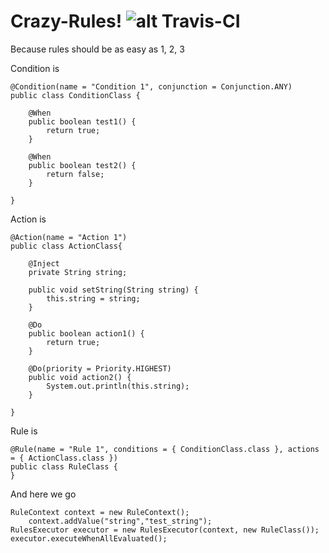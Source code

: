 Crazy-Rules!  ![alt Travis-CI](https://travis-ci.org/ehabinl/crazy-rules.svg?branch=master)
===================
Because rules should be as easy as 1, 2, 3

Condition is 

    @Condition(name = "Condition 1", conjunction = Conjunction.ANY)
	public class ConditionClass {
	
		@When
		public boolean test1() {
			return true;
		}

		@When
		public boolean test2() {
			return false;
		}

	}

Action is

    @Action(name = "Action 1")
	public class ActionClass{
		
		@Inject
		private String string;
		
		public void setString(String string) {
			this.string = string;
		}
		
		@Do
		public boolean action1() {
			return true;
		}

		@Do(priority = Priority.HIGHEST)
		public void action2() {
			System.out.println(this.string);
		}
		
	}
    
Rule is

    @Rule(name = "Rule 1", conditions = { ConditionClass.class }, actions = { ActionClass.class })
	public class RuleClass {
	}

And here we go

    RuleContext context = new RuleContext();
    	context.addValue("string","test_string");
	RulesExecutor executor = new RulesExecutor(context, new RuleClass());
	executor.executeWhenAllEvaluated();
